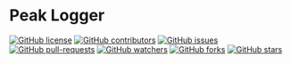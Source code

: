 # Peak Logger

[![GitHub license](https://img.shields.io/badge/License-MIT-brightgreen.svg?style=flat-square)](https://github.com/bsyrowik/peak-logger/blob/main/LICENSE.txt)
[![GitHub contributors](https://img.shields.io/github/contributors/bsyrowik/peak-logger.svg)](https://GitHub.com/bsyrowik/peak-logger/graphs/contributors/)
[![GitHub issues](https://img.shields.io/github/issues/bsyrowik/peak-logger.svg)](https://GitHub.com/bsyrowik/peak-logger/issues/)
[![GitHub pull-requests](https://img.shields.io/github/issues-pr/bsyrowik/peak-logger.svg)](https://GitHub.com/bsyrowik/peak-logger/pulls/)
[![GitHub watchers](https://img.shields.io/github/watchers/bsyrowik/peak-logger.svg?style=social&label=Watch)](https://GitHub.com/bsyrowik/peak-logger/watchers/)
[![GitHub forks](https://img.shields.io/github/forks/bsyrowik/peak-logger.svg?style=social&label=Fork)](https://GitHub.com/bsyrowik/peak-logger/network/)
[![GitHub stars](https://img.shields.io/github/stars/bsyrowik/peak-logger.svg?style=social&label=Star)](https://GitHub.com/bsyrowik/peak-logger/stargazers/)

